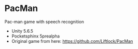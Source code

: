 # PacMan
Pac-man game with speech recognition
- Unity 5.6.5
- Pocketsphinx 5prealpha
- Original game from here: https://github.com/Liftlock/PacMan
